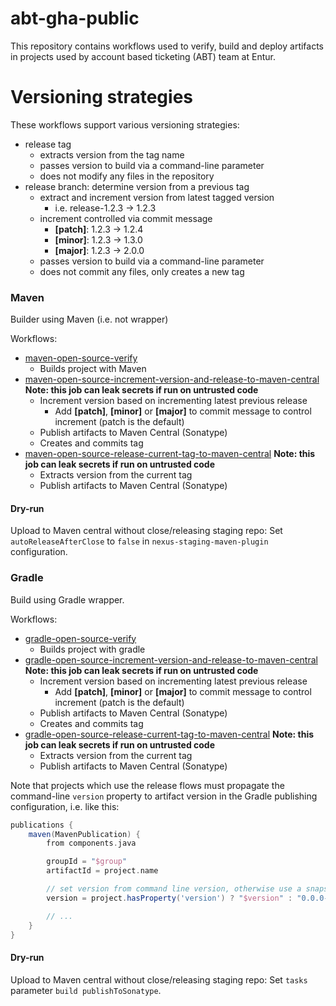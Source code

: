 # abt-gha-public

This repository contains workflows used to verify, build and deploy artifacts in projects used by  account based ticketing (ABT) team at Entur.

# Versioning strategies
These workflows support various versioning strategies:

 * release tag
   * extracts version from the tag name
   * passes version to build via a command-line parameter
   * does not modify any files in the repository
 * release branch: determine version from a previous tag
   * extract and increment version from latest tagged version
     * i.e. release-1.2.3 -> 1.2.3
   * increment controlled via commit message
     * __[patch]__: 1.2.3 -> 1.2.4
     * __[minor]__: 1.2.3 -> 1.3.0
     * __[major]__: 1.2.3 -> 2.0.0
   * passes version to build via a command-line parameter
   * does not commit any files, only creates a new tag

### Maven
Builder using Maven (i.e. not wrapper)

Workflows:
  * [maven-open-source-verify](.github/workflows/maven-open-source-verify.yml)
    * Builds project with Maven
  * [maven-open-source-increment-version-and-release-to-maven-central](.github/workflows/maven-open-source-increment-version-and-release-to-maven-central.yml) __Note: this job can leak secrets if run on untrusted code__
    * Increment version based on incrementing latest previous release
      * Add __[patch]__, __[minor]__ or __[major]__ to commit message to control increment (patch is the default)
    * Publish artifacts to Maven Central (Sonatype)
    * Creates and commits tag
  * [maven-open-source-release-current-tag-to-maven-central](.github/workflows/maven-open-source-release-current-tag-to-maven-central.yml) __Note: this job can leak secrets if run on untrusted code__
    * Extracts version from the current tag
    * Publish artifacts to Maven Central (Sonatype)

#### Dry-run
Upload to Maven central without close/releasing staging repo: Set `autoReleaseAfterClose` to `false` in `nexus-staging-maven-plugin` configuration.

### Gradle
Build using Gradle wrapper.

Workflows:
 * [gradle-open-source-verify](.github/workflows/gradle-open-source-verify.yml)
   * Builds project with gradle 
 * [gradle-open-source-increment-version-and-release-to-maven-central](.github/workflows/gradle-open-source-increment-version-and-release-to-maven-central.yml) __Note: this job can leak secrets if run on untrusted code__ 
   * Increment version based on incrementing latest previous release
     * Add __[patch]__, __[minor]__ or __[major]__ to commit message to control increment (patch is the default)
   * Publish artifacts to Maven Central (Sonatype)
   * Creates and commits tag
 * [gradle-open-source-release-current-tag-to-maven-central](.github/workflows/gradle-open-source-release-current-tag-to-maven-central.yml) __Note: this job can leak secrets if run on untrusted code__
   * Extracts version from the current tag
   * Publish artifacts to Maven Central (Sonatype)

Note that projects which use the release flows must propagate the command-line `version` property to artifact version in the Gradle publishing configuration, i.e. like this:

```groovy
publications {
    maven(MavenPublication) {
        from components.java

        groupId = "$group"
        artifactId = project.name

        // set version from command line version, otherwise use a snapshot version for local publishing
        version = project.hasProperty('version') ? "$version" : "0.0.0-SNAPSHOT"

        // ...
    }
}
```

#### Dry-run
Upload to Maven central without close/releasing staging repo: Set `tasks` parameter `build publishToSonatype`.

